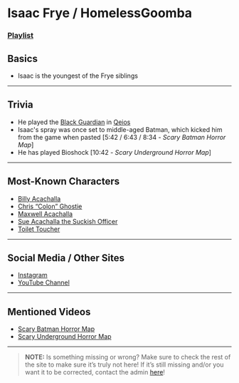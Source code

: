 # Isaac Frye / HomelessGoomba
### [Playlist](https://www.youtube.com/playlist?list=PLwljWXtmIKiT2CiL3mPL0IJQEaUG2MZ_f)

## Basics
- Isaac is the youngest of the Frye siblings

----

## Trivia
- He played the [Black Guardian](../5.Characters/Qeios_Characters.html) in [Qeios](../6.Series/Qeios.html)
- Isaac's spray was once set to middle-aged Batman, which kicked him from the game when pasted \[5:42 / 6:43 / 8:34 - *Scary Batman Horror Map*]
- He has played Bioshock \[10:42 - *Scary Underground Horror Map*]

----

## Most-Known Characters
- [Billy Acachalla](5.Characters/Billy_Acachalla.html)
- [Chris “Colon” Ghostie](5.Characters/Chris_Colon_Ghostie.html)
- [Maxwell Acachalla](5.Characters/Maxwell_Acachalla.html)
- [Sue Acachalla the Suckish Officer](5.Characters/Sue_Acachalla.html)
- [Toilet Toucher](5.Characters/Toilet_Toucher.html)

----

## Social Media / Other Sites
- [Instagram](https://instagram.com/homelessgoombashelter?igshid=1njt88hj687g5)
- [YouTube Channel](https://m.youtube.com/user/IsaacFrye)

----

## Mentioned Videos
- [Scary Batman Horror Map](https://youtu.be/EB9US2_E0J8)
- [Scary Underground Horror Map](https://youtu.be/Hd_KT6KbnHI)

----

> **NOTE:** Is something missing or wrong? Make sure to check the rest of the site to make sure it’s truly not here! If it’s still missing and/or you want it to be corrected, contact the admin [here](../chapter_2.html)!